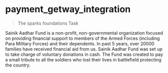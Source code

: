 # payment_getway_integration
> The sparks foundations Task 

Sainik Aadhar Fund is a non-profit, non-governmental organization focused on providing financial support to
members of the Armed Forces (including Para Military Forces) and their dependents. In past 5 years,
over 20000 families have received financial aid from us. Sainik Aadhar Fund was set up to take charge of voluntary donations in cash. 
The Fund was created to pay a small tribute to all the soldiers who lost their lives in battlefield protecting the country.
